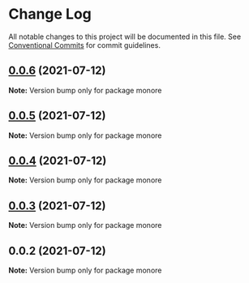 # Change Log

All notable changes to this project will be documented in this file.
See [Conventional Commits](https://conventionalcommits.org) for commit guidelines.

## [0.0.6](https://github.com/shipless/malessui/compare/v0.0.5...v0.0.6) (2021-07-12)

**Note:** Version bump only for package monore





## [0.0.5](https://github.com/shipless/malessui/compare/v0.0.4...v0.0.5) (2021-07-12)

**Note:** Version bump only for package monore





## [0.0.4](https://github.com/shipless/malessui/compare/v0.0.3...v0.0.4) (2021-07-12)

**Note:** Version bump only for package monore





## [0.0.3](https://github.com/shipless/malessui/compare/v0.0.2...v0.0.3) (2021-07-12)

**Note:** Version bump only for package monore





## 0.0.2 (2021-07-12)

**Note:** Version bump only for package monore
